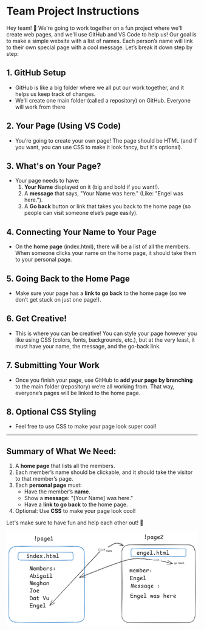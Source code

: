 # Team Project Instructions

Hey team! 🎉 We're going to work together on a fun project where we'll create web pages, and we'll use GitHub and VS Code to help us! Our goal is to make a simple website with a list of names. Each person’s name will link to their own special page with a cool message. Let’s break it down step by step:

## 1. GitHub Setup
- GitHub is like a big folder where we all put our work together, and it helps us keep track of changes.
- We'll create one main folder (called a repository) on GitHub. Everyone will work from there

## 2. Your Page (Using VS Code)
- You’re going to create your own page! The page should be HTML (and if you want, you can use CSS to make it look fancy, but it's optional).

## 3. What's on Your Page?
- Your page needs to have:
  1. **Your Name** displayed on it (big and bold if you want!).
  2. A **message** that says, "Your Name was here." (Like: "Engel was here.").
  3. A **Go back** button or link that takes you back to the home page (so people can visit someone else’s page easily).

## 4. Connecting Your Name to Your Page
- On the **home page** (index.html), there will be a list of all the members. When someone clicks your name on the home page, it should take them to your personal page.

## 5. Going Back to the Home Page
- Make sure your page has a **link to go back** to the home page (so we don’t get stuck on just one page!).

## 6. Get Creative!
- This is where you can be creative! You can style your page however you like using CSS (colors, fonts, backgrounds, etc.), but at the very least, it must have your name, the message, and the go-back link.

## 7. Submitting Your Work
- Once you finish your page, use GitHub to **add your page by branching** to the main folder (repository) we’re all working from. That way, everyone’s pages will be linked to the home page.

## 8. Optional CSS Styling
- Feel free to use CSS to make your page look super cool!

---

## Summary of What We Need:
1. A **home page** that lists all the members.
2. Each member’s name should be clickable, and it should take the visitor to that member’s page.
3. Each **personal page** must:
   - Have the member’s **name**.
   - Show a **message**: "[Your Name] was here."
   - Have a **link to go back** to the home page.
4. Optional: Use **CSS** to make your page look cool!

Let's make sure to have fun and help each other out! 🚀

![alt text](./img/image.png)